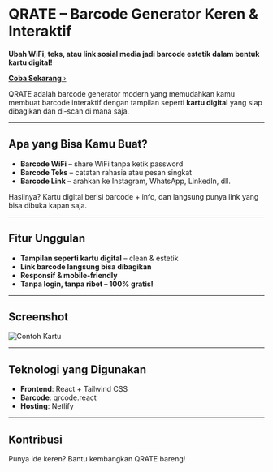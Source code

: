 # QRATE – Barcode Generator Keren & Interaktif

**Ubah WiFi, teks, atau link sosial media jadi barcode estetik dalam bentuk kartu digital!**

[**Coba Sekarang** ›](https://qrate-qr-create.netlify.app/)

QRATE adalah barcode generator modern yang memudahkan kamu membuat barcode interaktif dengan tampilan seperti **kartu digital** yang siap dibagikan dan di-scan di mana saja.

---

## Apa yang Bisa Kamu Buat?

- **Barcode WiFi** – share WiFi tanpa ketik password
- **Barcode Teks** – catatan rahasia atau pesan singkat
- **Barcode Link** – arahkan ke Instagram, WhatsApp, LinkedIn, dll.

Hasilnya? Kartu digital berisi barcode + info, dan langsung punya link yang bisa dibuka kapan saja.

---

## Fitur Unggulan

- **Tampilan seperti kartu digital** – clean & estetik
- **Link barcode langsung bisa dibagikan**
- **Responsif & mobile-friendly**
- **Tanpa login, tanpa ribet – 100% gratis!**

---

## Screenshot

![Contoh Kartu](assets/sample-card-preview.png)

---

## Teknologi yang Digunakan

- **Frontend**: React + Tailwind CSS
- **Barcode**: qrcode.react
- **Hosting**: Netlify

---

## Kontribusi

Punya ide keren? Bantu kembangkan QRATE bareng!